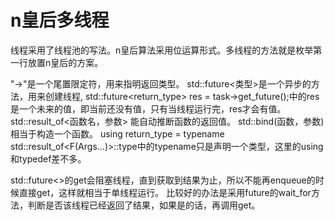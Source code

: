 # n皇后多线程

线程采用了线程池的写法。n皇后算法采用位运算形式。多线程的方法就是枚举第一行放置n皇后的方案。


"->"是一个尾置限定符，用来指明返回类型。
std::future<类型>是一个异步的方法，用来创建线程, std::future<return_type> res = task->get_future();中的res是一个未来的值，即当前还没有值，只有当线程运行完，res才会有值。
std::result_of<函数名，参数> 能自动推断函数的返回值。
std::bind(函数，参数) 相当于构造一个函数。
using return_type = typename std::result_of<F(Args...)>::type中的typename只是声明一个类型，这里的using和typedef差不多。


std::future<>的get会阻塞线程，直到获取到结果为止，所以不能再enqueue的时候直接get，这样就相当于单线程运行。
比较好的办法是采用future的wait_for方法，判断是否该线程已经返回了结果，如果是的话，再调用get。



